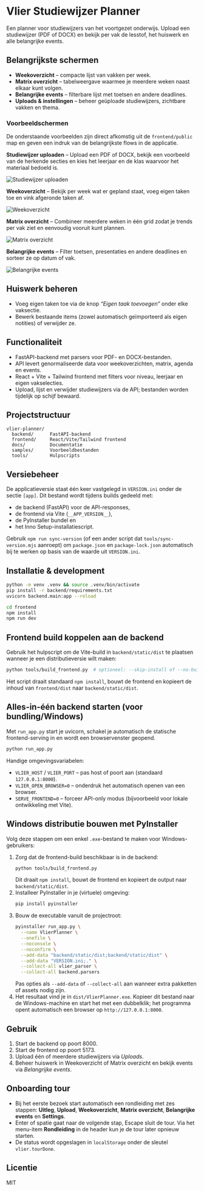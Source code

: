 # Vlier Studiewijzer Planner

Een planner voor studiewijzers van het voortgezet onderwijs. Upload een studiewijzer (PDF of DOCX) en bekijk per vak de lesstof, het huiswerk en alle belangrijke events.

## Belangrijkste schermen
- **Weekoverzicht** – compacte lijst van vakken per week.
- **Matrix overzicht** – tabelweergave waarmee je meerdere weken naast elkaar kunt volgen.
- **Belangrijke events** – filterbare lijst met toetsen en andere deadlines.
- **Uploads & instellingen** – beheer geüploade studiewijzers, zichtbare vakken en thema.

### Voorbeeldschermen

De onderstaande voorbeelden zijn direct afkomstig uit de `frontend/public` map en geven een indruk van de belangrijkste
flows in de applicatie.

**Studiewijzer uploaden** – Upload een PDF of DOCX, bekijk een voorbeeld van de herkende secties en kies het leerjaar en de
klas waarvoor het materiaal bedoeld is.

![Studiewijzer uploaden](frontend/public/voorbeeld_studiewijzer.png)

**Weekoverzicht** – Bekijk per week wat er gepland staat, voeg eigen taken toe en vink afgeronde taken af.

![Weekoverzicht](frontend/public/voorbeeld_weekoverzicht.png)

**Matrix overzicht** – Combineer meerdere weken in één grid zodat je trends per vak ziet en eenvoudig vooruit kunt plannen.

![Matrix overzicht](frontend/public/voorbeeld_matrix.png)

**Belangrijke events** – Filter toetsen, presentaties en andere deadlines en sorteer ze op datum of vak.

![Belangrijke events](frontend/public/voorbeeld_events.png)

## Huiswerk beheren
- Voeg eigen taken toe via de knop _“Eigen taak toevoegen”_ onder elke vaksectie.
- Bewerk bestaande items (zowel automatisch geïmporteerd als eigen notities) of verwijder ze.

## Functionaliteit
- FastAPI-backend met parsers voor PDF- en DOCX-bestanden.
- API levert genormaliseerde data voor weekoverzichten, matrix, agenda en events.
- React + Vite + Tailwind frontend met filters voor niveau, leerjaar en eigen vakselecties.
- Upload, lijst en verwijder studiewijzers via de API; bestanden worden tijdelijk op schijf bewaard.

## Projectstructuur
```
vlier-planner/
  backend/      FastAPI-backend
  frontend/     React/Vite/Tailwind frontend
  docs/         Documentatie
  samples/      Voorbeeldbestanden
  tools/        Hulpscripts
```

## Versiebeheer
De applicatieversie staat één keer vastgelegd in `VERSION.ini` onder de sectie `[app]`. Dit bestand wordt tijdens builds gedeeld met:

- de backend (FastAPI) voor de API-responses,
- de frontend via Vite (`__APP_VERSION__`),
- de PyInstaller bundel en
- het Inno Setup-installatiescript.

Gebruik `npm run sync-version` (of een ander script dat `tools/sync-version.mjs` aanroept) om `package.json` en `package-lock.json` automatisch bij te werken op basis van de waarde uit `VERSION.ini`.

## Installatie & development
```bash
python -m venv .venv && source .venv/bin/activate
pip install -r backend/requirements.txt
uvicorn backend.main:app --reload

cd frontend
npm install
npm run dev
```

## Frontend build koppelen aan de backend
Gebruik het hulpscript om de Vite-build in `backend/static/dist` te plaatsen wanneer je een distributieversie wilt maken:

```bash
python tools/build_frontend.py  # optioneel: --skip-install of --no-build
```

Het script draait standaard `npm install`, bouwt de frontend en kopieert de inhoud van `frontend/dist` naar `backend/static/dist`.

## Alles-in-één backend starten (voor bundling/Windows)
Met `run_app.py` start je uvicorn, schakel je automatisch de statische frontend-serving in en wordt een browservenster geopend.

```bash
python run_app.py
```

Handige omgevingsvariabelen:

- `VLIER_HOST` / `VLIER_PORT` – pas host of poort aan (standaard `127.0.0.1:8000`).
- `VLIER_OPEN_BROWSER=0` – onderdruk het automatisch openen van een browser.
- `SERVE_FRONTEND=0` – forceer API-only modus (bijvoorbeeld voor lokale ontwikkeling met Vite).

## Windows distributie bouwen met PyInstaller
Volg deze stappen om een enkel `.exe`-bestand te maken voor Windows-gebruikers:

1. Zorg dat de frontend-build beschikbaar is in de backend:
   ```bash
   python tools/build_frontend.py
   ```
   Dit draait `npm install`, bouwt de frontend en kopieert de output naar `backend/static/dist`.
2. Installeer PyInstaller in je (virtuele) omgeving:
   ```bash
   pip install pyinstaller
   ```
3. Bouw de executable vanuit de projectroot:
   ```bash
   pyinstaller run_app.py \
     --name VlierPlanner \
     --onefile \
     --noconsole \
     --noconfirm \
     --add-data "backend/static/dist;backend/static/dist" \
     --add-data "VERSION.ini;." \
     --collect-all vlier_parser \
     --collect-all backend.parsers
   ```
   Pas opties als `--add-data` of `--collect-all` aan wanneer extra pakketten of assets nodig zijn.
4. Het resultaat vind je in `dist/VlierPlanner.exe`. Kopieer dit bestand naar de Windows-machine en start het met een dubbelklik; het programma opent automatisch een browser op `http://127.0.0.1:8000`.

## Gebruik
1. Start de backend op poort 8000.
2. Start de frontend op poort 5173.
3. Upload één of meerdere studiewijzers via _Uploads_.
4. Beheer huiswerk in Weekoverzicht of Matrix overzicht en bekijk events via _Belangrijke events_.

## Onboarding tour
- Bij het eerste bezoek start automatisch een rondleiding met zes stappen: **Uitleg**, **Upload**, **Weekoverzicht**, **Matrix overzicht**, **Belangrijke events** en **Settings**.
- Enter of spatie gaat naar de volgende stap, Escape sluit de tour. Via het menu-item **Rondleiding** in de header kun je de tour later opnieuw starten.
- De status wordt opgeslagen in `localStorage` onder de sleutel `vlier.tourDone`.

## Licentie
MIT
